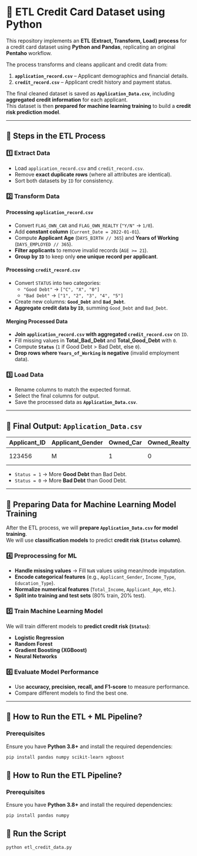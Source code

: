 # 🚀 ETL Credit Card Dataset using Python

This repository implements an **ETL (Extract, Transform, Load) process** for a credit card dataset using **Python and Pandas**, replicating an original **Pentaho** workflow.

The process transforms and cleans applicant and credit data from:
1. **`application_record.csv`** – Applicant demographics and financial details.
2. **`credit_record.csv`** – Applicant credit history and payment status.

The final cleaned dataset is saved as **`Application_Data.csv`**, including **aggregated credit information** for each applicant.  
This dataset is then **prepared for machine learning training** to build a **credit risk prediction model**.

---

## **🔹 Steps in the ETL Process**

### **1️⃣ Extract Data**
- Load `application_record.csv` and `credit_record.csv`.
- Remove **exact duplicate rows** (where all attributes are identical).
- Sort both datasets by `ID` for consistency.

### **2️⃣ Transform Data**
#### **Processing `application_record.csv`**
- Convert `FLAG_OWN_CAR` and `FLAG_OWN_REALTY` (`"Y/N"` → `1/0`).
- Add **constant column** (`Current_Date = 2022-01-01`).
- Compute **Applicant Age** (`DAYS_BIRTH // 365`) and **Years of Working** (`DAYS_EMPLOYED // 365`).
- **Filter applicants** to remove invalid records (`AGE >= 21`).
- **Group by `ID`** to keep only **one unique record per applicant**.

#### **Processing `credit_record.csv`**
- Convert `STATUS` into two categories:
  - `"Good Debt"` → `["C", "X", "0"]`
  - `"Bad Debt"` → `["1", "2", "3", "4", "5"]`
- Create new columns: **`Good_Debt`** and **`Bad_Debt`**.
- **Aggregate credit data by `ID`**, summing `Good_Debt` and `Bad_Debt`.

#### **Merging Processed Data**
- **Join `application_record.csv` with aggregated `credit_record.csv`** on `ID`.
- Fill missing values in **Total_Bad_Debt** and **Total_Good_Debt** with `0`.
- Compute **`Status`** (`1` if Good Debt > Bad Debt, else `0`).
- **Drop rows where `Years_of_Working` is negative** (invalid employment data).

### **3️⃣ Load Data**
- Rename columns to match the expected format.
- Select the final columns for output.
- Save the processed data as **`Application_Data.csv`**.

---

## **🔹 Final Output: `Application_Data.csv`**
| Applicant_ID | Applicant_Gender | Owned_Car | Owned_Realty | Total_Children | Total_Income | Income_Type | Education_Type | Family_Status | Housing_Type | Total_Family_Members | Applicant_Age | Years_of_Working | Total_Bad_Debt | Total_Good_Debt | Status |
|-------------|-----------------|-----------|--------------|---------------|-------------|-------------|---------------|--------------|-------------|--------------------|---------------|----------------|---------------|---------------|--------|
| 123456 | M | 1 | 0 | 2 | 50000 | Working | Higher Education | Married | House | 4 | 35 | 10 | 0 | 5 | 1 |

- `Status = 1` → More **Good Debt** than Bad Debt.
- `Status = 0` → More **Bad Debt** than Good Debt.

---

## **🔹 Preparing Data for Machine Learning Model Training**

After the ETL process, we will **prepare `Application_Data.csv` for model training**.  
We will use **classification models** to predict **credit risk (`Status` column)**.

### **4️⃣ Preprocessing for ML**
- **Handle missing values** → Fill `NaN` values using mean/mode imputation.
- **Encode categorical features** (e.g., `Applicant_Gender`, `Income_Type`, `Education_Type`).
- **Normalize numerical features** (`Total_Income`, `Applicant_Age`, etc.).
- **Split into training and test sets** (80% train, 20% test).

### **5️⃣ Train Machine Learning Model**
We will train different models to **predict credit risk (`Status`)**:
- **Logistic Regression**
- **Random Forest**
- **Gradient Boosting (XGBoost)**
- **Neural Networks**

### **6️⃣ Evaluate Model Performance**
- Use **accuracy, precision, recall, and F1-score** to measure performance.
- Compare different models to find the best one.

---

## **🔹 How to Run the ETL + ML Pipeline?**

### **Prerequisites**
Ensure you have **Python 3.8+** and install the required dependencies:
```bash
pip install pandas numpy scikit-learn xgboost
````
## **🔹 How to Run the ETL Pipeline?**

### **Prerequisites**
Ensure you have **Python 3.8+** and install the required dependencies:
```bash
pip install pandas numpy
```
## **🔹 Run the Script**
```bash
python etl_credit_data.py
```